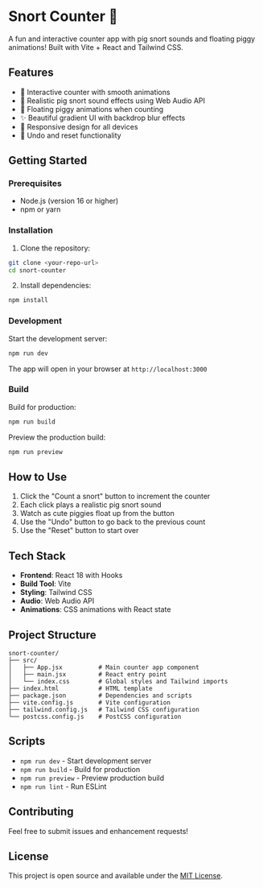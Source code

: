 # Snort Counter 🐷

A fun and interactive counter app with pig snort sounds and floating piggy animations! Built with Vite + React and Tailwind CSS.

## Features

- 🎯 Interactive counter with smooth animations
- 🐽 Realistic pig snort sound effects using Web Audio API
- 🐷 Floating piggy animations when counting
- ✨ Beautiful gradient UI with backdrop blur effects
- 📱 Responsive design for all devices
- 🔄 Undo and reset functionality

## Getting Started

### Prerequisites

- Node.js (version 16 or higher)
- npm or yarn

### Installation

1. Clone the repository:
```bash
git clone <your-repo-url>
cd snort-counter
```

2. Install dependencies:
```bash
npm install
```

### Development

Start the development server:
```bash
npm run dev
```

The app will open in your browser at `http://localhost:3000`

### Build

Build for production:
```bash
npm run build
```

Preview the production build:
```bash
npm run preview
```

## How to Use

1. Click the "Count a snort" button to increment the counter
2. Each click plays a realistic pig snort sound
3. Watch as cute piggies float up from the button
4. Use the "Undo" button to go back to the previous count
5. Use the "Reset" button to start over

## Tech Stack

- **Frontend**: React 18 with Hooks
- **Build Tool**: Vite
- **Styling**: Tailwind CSS
- **Audio**: Web Audio API
- **Animations**: CSS animations with React state

## Project Structure

```
snort-counter/
├── src/
│   ├── App.jsx          # Main counter app component
│   ├── main.jsx         # React entry point
│   └── index.css        # Global styles and Tailwind imports
├── index.html           # HTML template
├── package.json         # Dependencies and scripts
├── vite.config.js       # Vite configuration
├── tailwind.config.js   # Tailwind CSS configuration
└── postcss.config.js    # PostCSS configuration
```

## Scripts

- `npm run dev` - Start development server
- `npm run build` - Build for production
- `npm run preview` - Preview production build
- `npm run lint` - Run ESLint

## Contributing

Feel free to submit issues and enhancement requests!

## License

This project is open source and available under the [MIT License](LICENSE).
